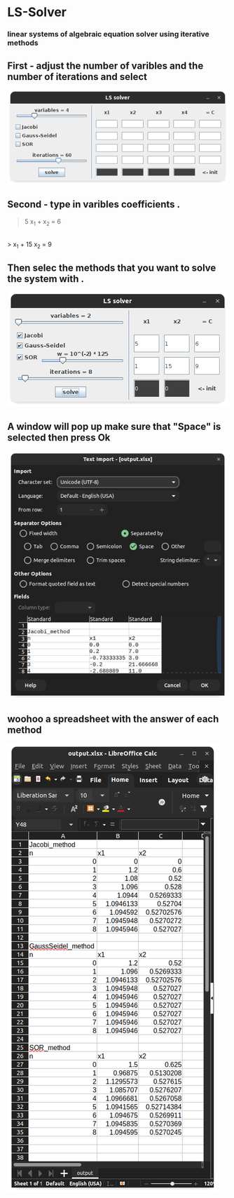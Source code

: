 # LS-Solver
### linear systems of algebraic equation solver using iterative methods
## First - adjust the number of varibles and the number of iterations and select
![alt pic2](https://raw.githubusercontent.com/Mohamed-Fathy-Salah/LS-Solver/master/picshots/example2.png)
## Second - type in varibles coefficients .

> 5 x<sub>1</sub> + x<sub>2</sub> = 6
<br />
> x<sub>1</sub> + 15 x<sub>2</sub> = 9


## Then selec the methods that you want to solve the system with .
![alt pic1.1](https://raw.githubusercontent.com/Mohamed-Fathy-Salah/LS-Solver/master/picshots/example1.1.png)
## A window will pop up make sure that "Space" is selected then press Ok
![alt pic1.2](https://raw.githubusercontent.com/Mohamed-Fathy-Salah/LS-Solver/master/picshots/example1.2.png)
## woohoo a spreadsheet with the answer of each method
![alt pic1.3](https://raw.githubusercontent.com/Mohamed-Fathy-Salah/LS-Solver/master/picshots/example1.3.png)
